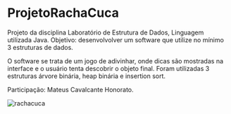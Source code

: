 # ProjetoRachaCuca
Projeto da disciplina Laboratório de Estrutura de Dados, Linguagem utilizada Java. Objetivo: desenvolvolver um software que utilize no mínimo 3 estruturas de dados. 

O software se trata de um jogo de adivinhar, onde dicas são mostradas na interface e o usuário tenta descobrir o objeto final. Foram utilizadas 3 estruturas árvore binária, heap binária e insertion sort.

Participação: Mateus Cavalcante Honorato.

![rachacuca](https://user-images.githubusercontent.com/34866806/49674560-8ed29980-fa59-11e8-881c-1e1026a5a7ea.png)

